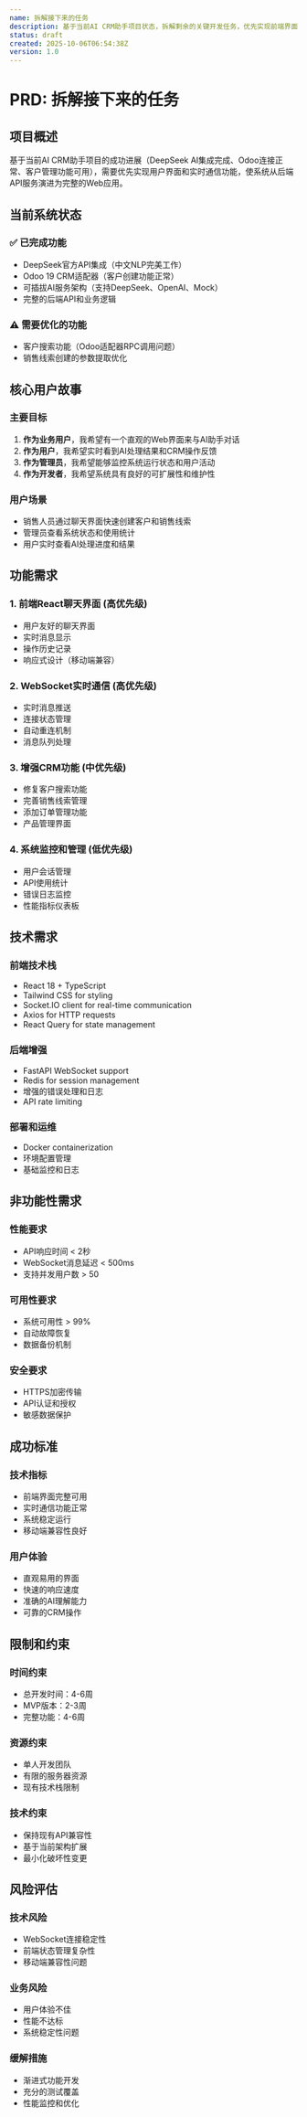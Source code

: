 ```yaml
---
name: 拆解接下来的任务
description: 基于当前AI CRM助手项目状态，拆解剩余的关键开发任务，优先实现前端界面和实时通信功能
status: draft
created: 2025-10-06T06:54:38Z
version: 1.0
---
```


# PRD: 拆解接下来的任务

## 项目概述

基于当前AI CRM助手项目的成功进展（DeepSeek AI集成完成、Odoo连接正常、客户管理功能可用），需要优先实现用户界面和实时通信功能，使系统从后端API服务演进为完整的Web应用。

## 当前系统状态

### ✅ 已完成功能
- DeepSeek官方API集成（中文NLP完美工作）
- Odoo 19 CRM适配器（客户创建功能正常）
- 可插拔AI服务架构（支持DeepSeek、OpenAI、Mock）
- 完整的后端API和业务逻辑

### ⚠️ 需要优化的功能
- 客户搜索功能（Odoo适配器RPC调用问题）
- 销售线索创建的参数提取优化

## 核心用户故事

### 主要目标
1. **作为业务用户**，我希望有一个直观的Web界面来与AI助手对话
2. **作为用户**，我希望实时看到AI处理结果和CRM操作反馈
3. **作为管理员**，我希望能够监控系统运行状态和用户活动
4. **作为开发者**，我希望系统具有良好的可扩展性和维护性

### 用户场景
- 销售人员通过聊天界面快速创建客户和销售线索
- 管理员查看系统状态和使用统计
- 用户实时查看AI处理进度和结果

## 功能需求

### 1. 前端React聊天界面 (高优先级)
- 用户友好的聊天界面
- 实时消息显示
- 操作历史记录
- 响应式设计（移动端兼容）

### 2. WebSocket实时通信 (高优先级)
- 实时消息推送
- 连接状态管理
- 自动重连机制
- 消息队列处理

### 3. 增强CRM功能 (中优先级)
- 修复客户搜索功能
- 完善销售线索管理
- 添加订单管理功能
- 产品管理界面

### 4. 系统监控和管理 (低优先级)
- 用户会话管理
- API使用统计
- 错误日志监控
- 性能指标仪表板

## 技术需求

### 前端技术栈
- React 18 + TypeScript
- Tailwind CSS for styling
- Socket.IO client for real-time communication
- Axios for HTTP requests
- React Query for state management

### 后端增强
- FastAPI WebSocket support
- Redis for session management
- 增强的错误处理和日志
- API rate limiting

### 部署和运维
- Docker containerization
- 环境配置管理
- 基础监控和日志

## 非功能性需求

### 性能要求
- API响应时间 < 2秒
- WebSocket消息延迟 < 500ms
- 支持并发用户数 > 50

### 可用性要求
- 系统可用性 > 99%
- 自动故障恢复
- 数据备份机制

### 安全要求
- HTTPS加密传输
- API认证和授权
- 敏感数据保护

## 成功标准

### 技术指标
- 前端界面完整可用
- 实时通信功能正常
- 系统稳定运行
- 移动端兼容性良好

### 用户体验
- 直观易用的界面
- 快速的响应速度
- 准确的AI理解能力
- 可靠的CRM操作

## 限制和约束

### 时间约束
- 总开发时间：4-6周
- MVP版本：2-3周
- 完整功能：4-6周

### 资源约束
- 单人开发团队
- 有限的服务器资源
- 现有技术栈限制

### 技术约束
- 保持现有API兼容性
- 基于当前架构扩展
- 最小化破坏性变更

## 风险评估

### 技术风险
- WebSocket连接稳定性
- 前端状态管理复杂性
- 移动端兼容性问题

### 业务风险
- 用户体验不佳
- 性能不达标
- 系统稳定性问题

### 缓解措施
- 渐进式功能开发
- 充分的测试覆盖
- 性能监控和优化